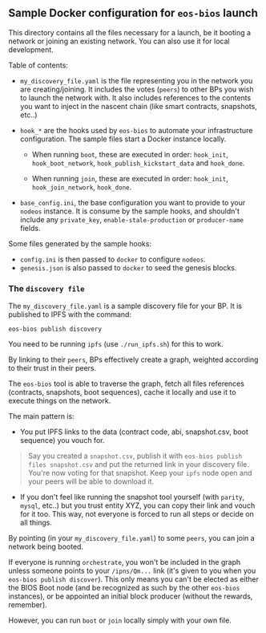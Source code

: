 Sample Docker configuration for `eos-bios` launch
-------------------------------------------------

This directory contains all the files necessary for a launch, be it
booting a network or joining an existing network.  You can also use it
for local development.

Table of contents:

* `my_discovery_file.yaml` is the file representing you in the network
  you are creating/joining. It includes the votes (`peers`) to other
  BPs you wish to launch the network with. It also includes references
  to the contents you want to inject in the nascent chain (like smart
  contracts, snapshots, etc..)

* `hook_*` are the hooks used by `eos-bios` to automate your
  infrastructure configuration. The sample files start a Docker
  instance locally.

  * When running `boot`, these are executed in order: `hook_init`,
    `hook_boot_network`, `hook_publish_kickstart_data` and
    `hook_done`.

  * When running `join`, these are executed in order: `hook_init`,
    `hook_join_network`, `hook_done`.

* `base_config.ini`, the base configuration you want to provide to
  your `nodeos` instance. It is consume by the sample hooks, and
  shouldn't include any `private_key`, `enable-stale-production` or
  `producer-name` fields.

Some files generated by the sample hooks:
* `config.ini` is then passed to `docker` to configure `nodeos`.
* `genesis.json` is also passed to `docker` to seed the genesis blocks.


### The `discovery file`

The `my_discovery_file.yaml` is a sample discovery file for your
BP. It is published to IPFS with the command:

    eos-bios publish discovery

You need to be running `ipfs` (use `./run_ipfs.sh`) for this to work.

By linking to their `peers`, BPs effectively create a graph,
weighted according to their trust in their peers.

The `eos-bios` tool is able to traverse the graph, fetch all
files references (contracts, snapshots, boot sequences), cache it
locally and use it to execute things on the network.

The main pattern is:

* You put IPFS links to the data (contract code, abi, snapshot.csv,
  boot sequence) you vouch for.

> Say you created a `snapshot.csv`, publish it with `eos-bios publish
> files snapshot.csv` and put the returned link in your discovery
> file.  You're now voting for that snapshot.  Keep your `ipfs` node
> open and your peers will be able to download it.

* If you don't feel like running the snapshot tool yourself (with
  `parity`, `mysql`, etc..) but you trust entity XYZ, you can copy
  their link and vouch for it too. This way, not everyone is forced to
  run all steps or decide on all things.

By pointing (in your `my_discovery_file.yaml`) to some `peers`, you
can join a network being booted.

If everyone is running `orchestrate`, you won't be included in the
graph unless someone points to your `/ipns/Qm...` link (it's given to
you when you `eos-bios publish discover`). This only means you can't
be elected as either the BIOS Boot node (and be recognized as such by
the other `eos-bios` instances), or be appointed an initial block
producer (without the rewards, remember).

However, you can run `boot` or `join` locally simply with your own
file.

